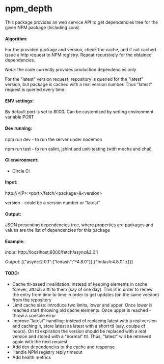 # npm_depth

This package provides an web service API to get dependencies tree for the given NPM package (including sons)

#### Algorithm:
For the provided package and version, check the cache, and if not cached - issue a http request to NPM registry. Repeat recursively for the obtained dependencies.

*Note:* the code currently provides production dependencies only

For the "latest" version request, repository is queried for the "latest" version, but package is cached with a real version number. Thus "latest" request is queried every time. 

#### ENV settings:
By default port is set to 8000. Can be customized by setting environment variable PORT

#### Dev running:
npm run dev - to run the server under nodemon

npm run test - to run eslint, jshint and unit-testing (with mocha and chai)

#### CI environment:
- Circle CI

#### Input:
http://\<IP\>:\<port\>/fetch/\<package\>&\<version\>

version - could be a version number or "latest"

#### Output:
JSON presenting dependencies tree, where properties are packages and values are the list of dependencies for this package

#### Example:
*Input*: http://localhost:8000/fetch/async&2.0.1

*Output*: [{"async:2.0.1":{"lodash":"^4.8.0"}},{"lodash:4.8.0":{}}]

#### TODO:
- Cache ttl-based invalidation: instead of keeping elements in cache forever, attach a ttl to them (say of one day). This is in order to renew the entry from time to time in order to get updates (on the same version) from the repository
- Limit cache size: introduce two limits, lower and upper. Once lower is reached start throwing old cache elements. Once upper is reached - throw a console error
- Improve "latest" handling: instead of replacing latest with a real version and caching it, store latest as latest with a short ttl (say, coulpe of hours). On ttl expiration the version should be replaced with a real version and stored with a "normal" ttl. Thus, "latest" will be retrieved again with the next request
- Add dev dependencies to the cache and response
- Handle NPM registry reply timeout
- Add health metrics
